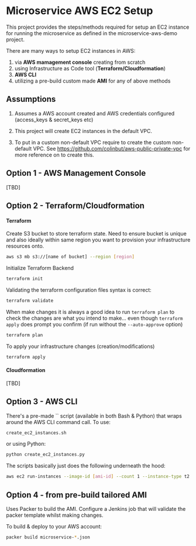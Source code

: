 # Microservice AWS EC2 Setup

This project provides the steps/methods required for setup an EC2 instance for running the microservice as defined in the microservice-aws-demo project.

There are many ways to setup EC2 instances in AWS:

1) via __AWS mamagement console__ creating from scratch
2) using Infrastructure as Code tool (__Terraform/Cloudformation__)
3) __AWS CLI__
4) utilizing a pre-build custom made __AMI__ for any of above methods

## Assumptions
1. Assumes a AWS account created and AWS credentials configured (access_keys & secret_keys etc)

2. This project will create EC2 instances in the default VPC.

3. To put in a custom non-default VPC require to create the custom non-default VPC.
See https://github.com/colinbut/aws-public-private-vpc for more reference on to create this. 

## Option 1 - AWS Management Console

[TBD]

## Option 2 - Terraform/Cloudformation

#### Terraform 
Create S3 bucket to store terraform state. Need to ensure bucket is unique and also ideally within same region you want to provision your infrastructure resources onto.

```bash
aws s3 mb s3://[name of bucket] --region [region]
```

Initialize Terraform Backend
```bash
terraform init
```

Validating the terraform configuration files syntax is correct:
```bash
terraform validate
```

When make changes it is always a good idea to run `terraform plan` to check the changes are what you intend to make... even though `terraform apply` does prompt you confirm (if run without the `--auto-approve` option)
```bash
terraform plan
```

To apply your infrastructure changes (creation/modifications)
```bash
terraform apply
```

#### Cloudformation
[TBD]


## Option 3 - AWS CLI

There's a pre-made `` script (available in both Bash & Python) that wraps around the AWS CLI command call. To use:

```bash
create_ec2_instances.sh
```

or using Python:
```python
python create_ec2_instances.py
```

The scripts basically just does the following underneath the hood:

```bash
aws ec2 run-instances --image-id [ami-id] --count 1 --instance-type t2.micro --key-name [KeyPair Name] --user-data [provisioning script]
```

## Option 4 - from pre-build tailored AMI

Uses Packer to build the AMI.
Configure a Jenkins job that will validate the packer template whilst making changes.

To build & deploy to your AWS account:

```bash
packer build microservice-*.json
``` 